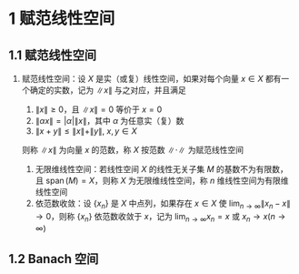 # 1 赋范线性空间

## 1.1 赋范线性空间
1. 赋范线性空间：设 $X$ 是实（或复）线性空间，如果对每个向量 $x \in X$ 都有一个确定的实数，记为 $\|x\|$ 与之对应，并且满足
    1. $\|x\| \geqslant 0$，且 $\|x\|=0$ 等价于 $x=0$
    2. $\|\alpha x\|=|\alpha|\|x\|$，其中 $\alpha$ 为任意实（复）数
    3. $\|x+y\| \leqslant\|x\|+\|y\|,\ x, y \in X$

    则称 $\|x\|$ 为向量 $x$ 的范数，称 $X$ 按范数 $\|\cdot\|$ 为赋范线性空间

    1. 无限维线性空间：若线性空间 $X$ 的线性无关子集 $M$ 的基数不为有限数，且 $\operatorname{span}(M) = X$，则称 $X$ 为无限维线性空间，称 $n$ 维线性空间为有限维线性空间
    2. 依范数收敛：设 $\left\{x_{n}\right\}$ 是 $X$ 中点列，如果存在 $x \in X$ 使 ${\displaystyle \lim _{n \rightarrow \infty} \left\|x_{n}-x\right\| \rightarrow 0}$，则称 $\left\{x_{n}\right\}$ 依范数收敛于 $x$，记为 ${\displaystyle \lim _{n \rightarrow \infty} x_{n}=x}$ 或 $x_{n} \rightarrow x(n \rightarrow \infty)$

## 1.2 Banach 空间
